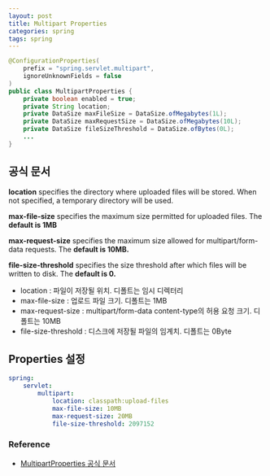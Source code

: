 ```yaml
---
layout: post
title: Multipart Properties
categories: spring
tags: spring
---
```


```java
@ConfigurationProperties(
    prefix = "spring.servlet.multipart",
    ignoreUnknownFields = false
)
public class MultipartProperties {
    private boolean enabled = true;
    private String location;
    private DataSize maxFileSize = DataSize.ofMegabytes(1L);
    private DataSize maxRequestSize = DataSize.ofMegabytes(10L);
    private DataSize fileSizeThreshold = DataSize.ofBytes(0L);
    ...
}
```

## 공식 문서

> 
**location** specifies the directory where uploaded files will be stored. When not specified, a temporary directory will be used.
>
**max-file-size** specifies the maximum size permitted for uploaded files. The **default is 1MB**
>
**max-request-size** specifies the maximum size allowed for multipart/form-data requests. The **default is 10MB.**
>
**file-size-threshold** specifies the size threshold after which files will be written to disk. The **default is 0.**

- location : 파일이 저장될 위치. 디폴트는 임시 디렉터리
- max-file-size : 업로드 파일 크기. 디폴트는 1MB
- max-request-size : multipart/form-data content-type의 허용 요청 크기. 디폴트는 10MB
- file-size-threshold : 디스크에 저장될 파일의 임계치. 디폴트는 0Byte

## Properties 설정

```yml
spring:
    servlet:
        multipart:
            location: classpath:upload-files
            max-file-size: 10MB
            max-request-size: 20MB
            file-size-threshold: 2097152
```


### Reference

- [MultipartProperties 공식 문서](https://docs.spring.io/spring-boot/docs/current/api/org/springframework/boot/autoconfigure/web/servlet/MultipartProperties.html)